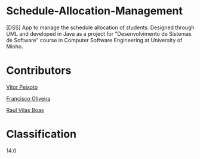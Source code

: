 # Schedule-Allocation-Management
[DSS] App to manage the schedule allocation of students. Designed through UML and developed in Java as a project for "Desenvolvimento de Sistemas de Software" course in Computer Software Engineering at University of Minho.

# Contributors

[Vitor Peixoto](https://github.com/VitorPeixoto97)

[Francisco Oliveira](https://github.com/Tibblue)

[Raul Vilas Boas](https://github.com/MrBoas)

# Classification

14.0
